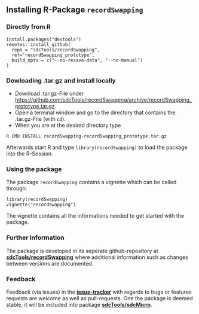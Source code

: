 ## Installing R-Package `recordSwapping`

### Directly from R

```
install.packages("devtools")
remotes::install_github(
  repo = "sdcTools/recordSwapping",
  ref="recordSwapping_prototype",
  build_opts = c("--no-resave-data", "--no-manual")
)
```

### Dowloading .tar.gz and install locally

+ Download .tar.gz-File under https://github.com/sdcTools/recordSwapping/archive/recordSwapping_prototype.tar.gz.
+ Open a terminal window and go to the directory that contains the .tar.gz-File (with `cd`).
+ When you are at the desired directory type

```
R CMD INSTALL recordSwapping-recordSwapping_prototype.tar.gz
```

Afterwards start R and type `library(recordSwapping)` to load the package into the R-Session.

### Using the package

The package `recordSwapping` contains a vignette which can be called through:

```
library(recordSwapping)
vignette("recordSwapping")
```

The vignette contains all the informations needed to get started with the package.

### Further Information
The package is developed in its seperate github-repository at [**sdcTools/recordSwapping**](https://github.com/sdcTools/recordSwapping) where additional information such as changes between versions are documented.

### Feedback
Feedback (via issues) in the [**issue-tracker**](https://github.com/sdcTools/recordSwapping/issues) with regards to bugs or features requests are welcome as well as pull-requests. One the package is deemed stable, it will be included into package [**sdcTools/sdcMicro**](https://github.com/sdcTools/sdcMicro).